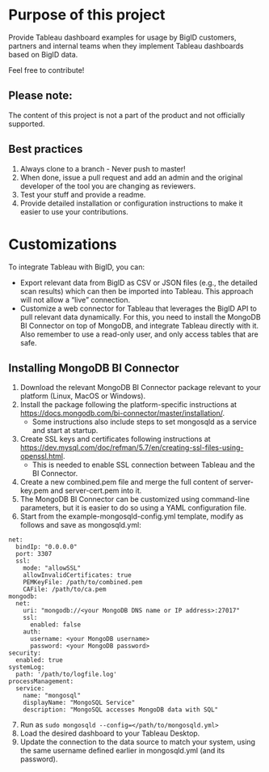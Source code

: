 # Purpose of this project
Provide Tableau dashboard examples for usage by BigID customers, partners and internal teams when they implement Tableau dashboards based on BigID data.

Feel free to contribute!

## Please note: 
The content of this project is not a part of the product and not officially supported.

## Best practices
1. Always clone to a branch - Never push to master!
1. When done, issue a pull request and add an admin and the original developer of the tool you are changing as reviewers.
1. Test your stuff and provide a readme.
1. Provide detailed installation or configuration instructions to make it easier to use your contributions.

# Customizations
To integrate Tableau with BigID, you can:

* Export relevant data from BigID as CSV or JSON files (e.g., the detailed scan results) which can then be imported into Tableau. This approach will not allow a “live” connection.
* Customize a web connector for Tableau that leverages the BigID API to pull relevant data dynamically. For this, you need to install the MongoDB BI Connector on top of MongoDB, and integrate Tableau directly with it. Also remember to use a read-only user, and only access tables that are safe.

## Installing MongoDB BI Connector

1. Download the relevant MongoDB BI Connector package relevant to your platform (Linux, MacOS or Windows).
1. Install the package following the platform-specific instructions at https://docs.mongodb.com/bi-connector/master/installation/.
    *  Some instructions also include steps to set mongosqld as a service and start at startup.
1. Create SSL keys and certificates following instructions at https://dev.mysql.com/doc/refman/5.7/en/creating-ssl-files-using-openssl.html.
    *  This is needed to enable SSL connection between Tableau and the BI Connector.
1. Create a new combined.pem file and merge the full content of server-key.pem and server-cert.pem into it.
1. The MongoDB BI Connector can be customized using command-line parameters, but it is easier to do so using a YAML configuration file.
1. Start from the example-mongosqld-config.yml template, modify as follows and save as mongosqld.yml:
```
net:
  bindIp: "0.0.0.0"
  port: 3307
  ssl:
    mode: "allowSSL"
    allowInvalidCertificates: true
    PEMKeyFile: /path/to/combined.pem
    CAFile: /path/to/ca.pem
mongodb:
  net:
    uri: "mongodb://<your MongoDB DNS name or IP address>:27017"
    ssl:
      enabled: false
    auth:
      username: <your MongoDB username>
      password: <your MongoDB password>
security:
  enabled: true
systemLog:
  path: '/path/to/logfile.log'
processManagement:
  service:
    name: "mongosql"
    displayName: "MongoSQL Service"
    description: "MongoSQL accesses MongoDB data with SQL"
```
7. Run as `sudo mongosqld --config=</path/to/mongosqld.yml>`
1. Load the desired dashboard to your Tableau Desktop.
1. Update the connection to the data source to match your system, using the same username defined earlier in mongosqld.yml (and its password).
